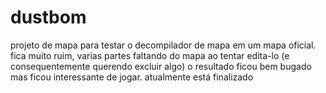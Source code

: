 # dustbom
projeto de mapa para testar o decompilador de mapa em um mapa oficial. fica muito ruim, varias partes faltando do mapa ao tentar edita-lo (e consequentemente querendo excluir algo)
o resultado ficou bem bugado mas ficou interessante de jogar. atualmente está finalizado

 
